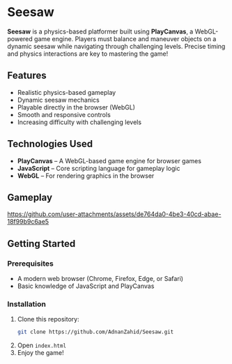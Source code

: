# Seesaw  

**Seesaw** is a physics-based platformer built using **PlayCanvas**, a WebGL-powered game engine. Players must balance and maneuver objects on a dynamic seesaw while navigating through challenging levels. Precise timing and physics interactions are key to mastering the game!  

## Features  
- Realistic physics-based gameplay  
- Dynamic seesaw mechanics  
- Playable directly in the browser (WebGL)  
- Smooth and responsive controls  
- Increasing difficulty with challenging levels  

## Technologies Used  
- **PlayCanvas** – A WebGL-based game engine for browser games  
- **JavaScript** – Core scripting language for gameplay logic  
- **WebGL** – For rendering graphics in the browser  

## Gameplay  

https://github.com/user-attachments/assets/de764da0-4be3-40cd-abae-18f99b9c6ae5

## Getting Started  

### Prerequisites  
- A modern web browser (Chrome, Firefox, Edge, or Safari)  
- Basic knowledge of JavaScript and PlayCanvas  

### Installation  
1. Clone this repository:  
   ```sh
   git clone https://github.com/AdnanZahid/Seesaw.git
2. Open `index.html`
3. Enjoy the game!

